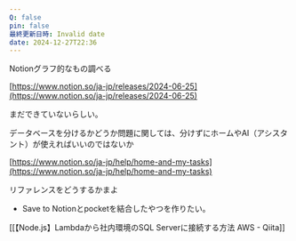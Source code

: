 ```yaml
---
Q: false
pin: false
最終更新日時: Invalid date
date: 2024-12-27T22:36
---
```

  

  

  

  

  

Notionグラフ的なもの調べる

[https://www.notion.so/ja-jp/releases/2024-06-25](https://www.notion.so/ja-jp/releases/2024-06-25)

まだできていないらしい。

  

  

データベースを分けるかどうか問題に関しては、分けずにホームやAI（アシスタント）が使えればいいのではないか

[https://www.notion.so/ja-jp/help/home-and-my-tasks](https://www.notion.so/ja-jp/help/home-and-my-tasks)

  

  

リファレンスをどうするかまよ

- Save to Notionとpocketを結合したやつを作りたい。

  

  

  

[[【Node.js】Lambdaから社内環境のSQL Serverに接続する方法 AWS - Qiita]]